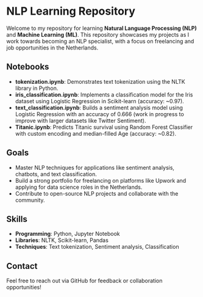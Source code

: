 # NLP Learning Repository

Welcome to my repository for learning **Natural Language Processing (NLP)** and **Machine Learning (ML)**. This repository showcases my projects as I work towards becoming an NLP specialist, with a focus on freelancing and job opportunities in the Netherlands.

## Notebooks
- **tokenization.ipynb**: Demonstrates text tokenization using the NLTK library in Python.
- **iris_classification.ipynb**: Implements a classification model for the Iris dataset using Logistic Regression in Scikit-learn (accuracy: ~0.97).
- **text_classification.ipynb**: Builds a sentiment analysis model using Logistic Regression with an accuracy of 0.666 (work in progress to improve with larger datasets like Twitter Sentiment).
- **Titanic.ipynb**: Predicts Titanic survival using Random Forest Classifier with custom encoding and median-filled Age (accuracy: ~0.82).

## Goals
- Master NLP techniques for applications like sentiment analysis, chatbots, and text classification.
- Build a strong portfolio for freelancing on platforms like Upwork and applying for data science roles in the Netherlands.
- Contribute to open-source NLP projects and collaborate with the community.

## Skills
- **Programming**: Python, Jupyter Notebook
- **Libraries**: NLTK, Scikit-learn, Pandas
- **Techniques**: Text tokenization, Sentiment analysis, Classification

## Contact
Feel free to reach out via GitHub for feedback or collaboration opportunities!
